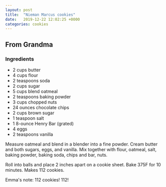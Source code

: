 ```yaml
---
layout: post
title:  "Nieman Marcus cookies"
date:   2019-12-22 12:02:25 +0000
categories: cookies
---
```


## From Grandma
### Ingredients
* 2 cups butter
* 4 cups flour
* 2 teaspoons soda
* 2 cups sugar
* 5 cups blend oatmeal
* 2 teaspoons baking powder
* 3 cups chopped nuts
* 24 ounces chocolate chips
* 2 cups brown sugar
* 1 teaspoon salt
* 1 8-ounce Henry Bar (grated)
* 4 eggs
* 2 teaspoons vanilla


Measure oatmeal and blend in a blender into a fine powder. Cream butter and both sugars, eggs, and vanilla. Mix together with flour, oatmeal, salt, baking powder, baking soda, chips and bar, nuts.


Roll into balls and place 2 inches apart on a cookie sheet. Bake 375F for 10 minutes. Makes 112 cookies.


Emma's note: 112 cookies! 112!
